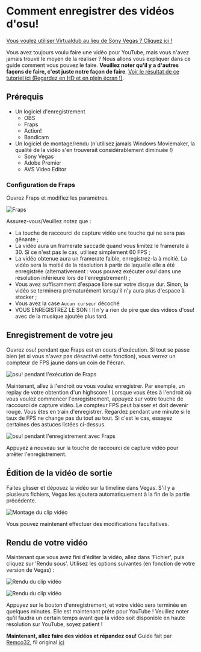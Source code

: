 # Comment enregistrer des vidéos d'osu!

[Vous voulez utiliser Virtualdub au lieu de Sony Vegas ? Cliquez ici !](https://osu.ppy.sh/community/forums/posts/252802)

Vous avez toujours voulu faire une vidéo pour YouTube, mais vous n'avez jamais trouvé le moyen de la réaliser ? Nous allons vous expliquer dans ce guide comment vous pouvez le faire. **Veuillez noter qu'il y a d'autres façons de faire, c'est juste notre façon de faire**. [Voir le résultat de ce tutoriel ici (Regardez en HD et en plein écran !)](https://youtube.com/watch?v=JRGhQh69geI).

## Prérequis

- Un logiciel d'enregistrement
  - OBS
  - Fraps
  - Action!
  - Bandicam
- Un logiciel de montage/rendu (n'utilisez jamais Windows Moviemaker, la qualité de la vidéo s'en trouverait considérablement diminuée !)
  - Sony Vegas
  - Adobe Premier
  - AVS Video Editor

### Configuration de Fraps

Ouvrez Fraps et modifiez les paramètres.

![Fraps](img/Recording_1.png "Fraps")

Assurez-vous/Veuillez notez que :

- La touche de raccourci de capture vidéo une touche qui ne sera pas gênante ;
- La vidéo aura un framerate saccadé quand vous limitez le framerate à 30. Si ce n'est pas le cas, utilisez simplement 60 FPS ;
- La vidéo obtenue aura un framerate faible, enregistrez-la à moitié. La vidéo sera la moitié de la résolution à partir de laquelle elle a été enregistrée (alternativement : vous pouvez exécuter osu! dans une résolution inférieure lors de l'enregistrement) ;
- Vous avez suffisamment d'espace libre sur votre disque dur. Sinon, la vidéo se terminera prématurément lorsqu'il n'y aura plus d'espace à stocker ;
- Vous avez la case `Aucun curseur` décoché
- VOUS ENREGISTREZ LE SON ! Il n'y a rien de pire que des vidéos d'osu! avec de la musique ajoutée plus tard.

## Enregistrement de votre jeu

Ouvrez osu! pendant que Fraps est en cours d'exécution. Si tout se passe bien (et si vous n'avez pas désactivé cette fonction), vous verrez un compteur de FPS jaune dans un coin de l'écran.

![osu! pendant l'exécution de Fraps](img/Recording_2.png "osu! pendant l'exécution de Fraps")

Maintenant, allez à l'endroit ou vous voulez enregistrer. Par exemple, un replay de votre obtention d'un highscore ! Lorsque vous êtes à l'endroit où vous voulez commencer l'enregistrement, appuyez sur votre touche de raccourci de capture vidéo. Le compteur FPS peut baisser et doit devenir rouge. Vous êtes en train d'enregistrer. Regardez pendant une minute si le taux de FPS ne change pas du tout au tout. Si c'est le cas, essayez certaines des astuces listées ci-dessus.

![osu! pendant l'enregistrement avec Fraps](img/Recording_3.png "osu! pendant l'enregistrement avec Fraps")

Appuyez à nouveau sur la touche de raccourci de capture vidéo pour arrêter l'enregistrement.

## Édition de la vidéo de sortie

Faites glisser et déposez la vidéo sur la timeline dans Vegas. S'il y a plusieurs fichiers, Vegas les ajoutera automatiquement à la fin de la partie précédente.

![Montage du clip vidéo](img/Recording_4.png "Montage du clip vidéo")

Vous pouvez maintenant effectuer des modifications facultatives.

## Rendu de votre vidéo

Maintenant que vous avez fini d'éditer la vidéo, allez dans 'Fichier', puis cliquez sur 'Rendu sous'. Utilisez les options suivantes (en fonction de votre version de Vegas) :

![Rendu du clip vidéo](img/Recording_5.png "Rendu du clip vidéo")

![Rendu du clip vidéo](img/Recording_6.png "Rendu du clip vidéo")

Appuyez sur le bouton d'enregistrement, et votre vidéo sera terminée en quelques minutes. Elle est maintenant prête pour YouTube ! Veuillez noter qu'il faudra un certain temps avant que la vidéo soit disponible en haute résolution sur YouTube, soyez patient !

**Maintenant, allez faire des vidéos et répandez osu!** Guide fait par [Remco32](https://osu.ppy.sh/users/9199), fil original [ici](https://osu.ppy.sh/community/forums/topics/18112)
